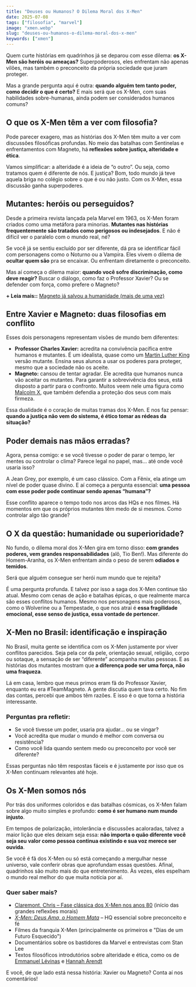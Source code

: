 ```yaml
---
title: "Deuses ou Humanos? O Dilema Moral dos X-Men"
date: 2025-07-08
tags: ["filosofia", "marvel"]
image: "xmen.webp"
slug: "deuses-ou-humanos-o-dilema-moral-dos-x-men"
keywords: ["xmen"]
---
```


Quem curte histórias em quadrinhos já se deparou com esse dilema: **os X-Men são heróis ou ameaças?** Superpoderosos, eles enfrentam não apenas vilões, mas também o preconceito da própria sociedade que juram proteger.

Mas a grande pergunta aqui é outra: **quando alguém tem tanto poder, como decidir o que é certo?** E mais será que os X-Men, com suas habilidades sobre-humanas, ainda podem ser considerados humanos comuns?

## O que os X-Men têm a ver com filosofia?

Pode parecer exagero, mas as histórias dos X-Men têm muito a ver com discussões filosóficas profundas. No meio das batalhas com Sentinelas e enfrentamentos com Magneto, há **reflexões sobre justiça, alteridade e ética**.

Vamos simplificar: a alteridade é a ideia de “o outro”. Ou seja, como tratamos quem é diferente de nós. E justiça? Bom, todo mundo já teve aquela briga no colégio sobre o que é ou não justo. Com os X-Men, essa discussão ganha superpoderes.

## Mutantes: heróis ou perseguidos?

Desde a primeira revista lançada pela Marvel em 1963, os X-Men foram criados como uma metáfora para minorias. **Mutantes nas histórias frequentemente são tratados como perigosos ou indesejados**. E não é difícil ver o paralelo com o mundo real, né?

Se você já se sentiu excluído por ser diferente, dá pra se identificar fácil com personagens como o Noturno ou a Vampira. Eles vivem o dilema de **ocultar quem são** pra se encaixar. Ou enfrentam diretamente o preconceito.

Mas aí começa o dilema maior: **quando você sofre discriminação, como deve reagir?** Buscar o diálogo, como faz o Professor Xavier? Ou se defender com força, como prefere o Magneto?

**+ Leia mais::** [Magneto já salvou a humanidade (mais de uma vez)](https://nerdatico.com.br/magneto-ja-salvou-a-humanidade/)

## Entre Xavier e Magneto: duas filosofias em conflito

Esses dois personagens representam visões de mundo bem diferentes:

*   **Professor Charles Xavier:** acredita na convivência pacífica entre humanos e mutantes. É um idealista, quase como um [Martin Luther King](https://pt.wikipedia.org/wiki/Martin_Luther_King_Jr.) versão mutante. Ensina seus alunos a usar os poderes para proteger, mesmo que a sociedade não os aceite.
*   **Magneto:** cansou de tentar agradar. Ele acredita que humanos nunca vão aceitar os mutantes. Para garantir a sobrevivência dos seus, está disposto a partir para o confronto. Muitos veem nele uma figura como [Malcolm X](https://pt.wikipedia.org/wiki/Malcolm_X), que também defendia a proteção dos seus com mais firmeza.

Essa dualidade é o coração de muitas tramas dos X-Men. E nos faz pensar: **quando a justiça não vem do sistema, é ético tomar as rédeas da situação?**

## Poder demais nas mãos erradas?

Agora, pensa comigo: e se você tivesse o poder de parar o tempo, ler mentes ou controlar o clima? Parece legal no papel, mas... até onde você usaria isso?

A Jean Grey, por exemplo, é um caso clássico. Com a Fênix, ela atinge um nível de poder quase divino. E aí começa a pergunta essencial: **uma pessoa com esse poder pode continuar sendo apenas “humana”?**

Esse conflito aparece o tempo todo nos arcos das HQs e nos filmes. Há momentos em que os próprios mutantes têm medo de si mesmos. Como controlar algo tão grande?

## O X da questão: humanidade ou superioridade?

No fundo, o dilema moral dos X-Men gira em torno disso: **com grandes poderes, vem grandes responsabilidades** (alô, Tio Ben!). Mas diferente do Homem-Aranha, os X-Men enfrentam ainda o peso de serem **odiados e temidos**.

Será que alguém consegue ser herói num mundo que te rejeita?

É uma pergunta profunda. E talvez por isso a saga dos X-Men continue tão atual. Mesmo com cenas de ação e batalhas épicas, o que realmente marca são esses conflitos humanos. Mesmo nos personagens mais poderosos, como o Wolverine ou a Tempestade, o que nos atrai é **essa fragilidade emocional, esse senso de justiça, essa vontade de pertencer**.

## X-Men no Brasil: identificação e inspiração

No Brasil, muita gente se identifica com os X-Men justamente por viver conflitos parecidos. Seja pela cor da pele, orientação sexual, religião, corpo ou sotaque, a sensação de ser “diferente” acompanha muitas pessoas. E as histórias dos mutantes mostram que **a diferença pode ser uma força, não uma fraqueza**.

Lá em casa, lembro que meus primos eram fã do Professor Xavier, enquanto eu era #TeamMagneto. A gente discutia quem tava certo. No fim das contas, percebi que ambos têm razões. E isso é o que torna a história interessante.

### Perguntas pra refletir:

*   Se você tivesse um poder, usaria pra ajudar... ou se vingar?
*   Você acredita que mudar o mundo é melhor com conversa ou resistência?
*   Como você lida quando sentem medo ou preconceito por você ser diferente?

Essas perguntas não têm respostas fáceis e é justamente por isso que os X-Men continuam relevantes até hoje.

## Os X-Men somos nós

Por trás dos uniformes coloridos e das batalhas cósmicas, os X-Men falam sobre algo muito simples e profundo: **como é ser humano num mundo injusto**.

Em tempos de polarização, intolerância e discussões acaloradas, talvez a maior lição que eles deixam seja essa: **não importa o quão diferente você seja seu valor como pessoa continua existindo e sua voz merece ser ouvida**.

Se você é fã dos X-Men ou só está começando a mergulhar nesse universo, vale conferir obras que aprofundam essas questões. Afinal, quadrinhos são muito mais do que entretenimento. Às vezes, eles espelham o mundo real melhor do que muita notícia por aí.

### Quer saber mais?

*   [Claremont, Chris – Fase clássica dos X-Men nos anos 80](https://amzn.to/4kqP8Ym) (início das grandes reflexões morais)
*   _[X-Men: Deus Ama, o Homem Mata](https://panini.com.br/x-men-deus-ama-o-homem-mata-marvel-graphic-novel)_ – HQ essencial sobre preconceito e fé
*   Filmes da franquia X-Men (principalmente os primeiros e "Dias de um Futuro Esquecido")
*   Documentários sobre os bastidores da Marvel e entrevistas com Stan Lee
*   Textos filosóficos introdutórios sobre alteridade e ética, como os de [Emmanuel Lévinas](https://en.wikipedia.org/wiki/Emmanuel_Levinas) e [Hannah Arendt](https://en.wikipedia.org/wiki/Hannah_Arendt)

E você, de que lado está nessa história: Xavier ou Magneto? Conta aí nos comentários!